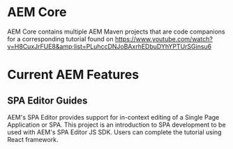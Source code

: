 # AEM Core
AEM Core contains multiple AEM Maven projects that are code companions for a corresponding tutorial found on https://www.youtube.com/watch?v=H8CuxJrFUE8&amp;list=PLuhccDNJoBAxrhEDbuDYhYPTUrSGinsu6

# Current AEM Features

## SPA Editor Guides
AEM's SPA Editor provides support for in-context editing of a Single Page Application or SPA. This project is an introduction to SPA development to be used with AEM's SPA Editor JS SDK. Users can complete the tutorial using React framework.
